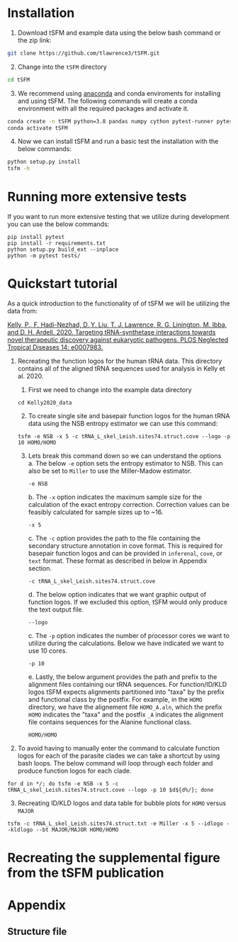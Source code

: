 
# Installation
1. Download tSFM and example data using the below bash command or the zip link: 
```bash
git clone https://github.com/tlawrence3/tSFM.git
```
2. Change into the `tSFM` directory
```bash
cd tSFM
```
3. We recommend using [anaconda](https://www.anaconda.com/products/individual) and conda enviroments for installing and using tSFM. The following commands will create a conda environment with all the required packages and activate it.
```bash
conda create -n tSFM python=3.8 pandas numpy cython pytest-runner pytest scipy pasty mpmath statsmodels
conda activate tSFM
```
4. Now we can install tSFM and run a basic test the installation with the below commands:
```bash
python setup.py install
tsfm -h
```

# Running more extensive tests
If you want to run more extensive testing that we utilize during development you can use the below commands:
```shell
pip install pytest
pip install -r requirements.txt
python setup.py build_ext --inplace
python -m pytest tests/
```

# Quickstart tutorial
As a quick introduction to the functionality of of tSFM we will be utilizing the data from: 

[Kelly, P., F. Hadi-Nezhad, D. Y. Liu, T. J. Lawrence, R. G. Linington, M. Ibba, and D. H. Ardell. 2020. Targeting tRNA-synthetase interactions towards novel therapeutic discovery against eukaryotic pathogens. PLOS Neglected Tropical Diseases 14: e0007983.](https://doi.org/10.1371/journal.pntd.0007983)

1. Recreating the function logos for the human tRNA data. This directory contains all of the aligned tRNA sequences used for analysis in Kelly et al. 2020.
   1. First we need to change into the example data directory
   ```shell
   cd Kelly2020_data
   ```
   
   2. To create single site and basepair function logos for the human tRNA data using the NSB entropy estimator we can use this command:
   ```shell
   tsfm -e NSB -x 5 -c tRNA_L_skel_Leish.sites74.struct.cove --logo -p 10 HOMO/HOMO
   ```
   3. Lets break this command down so we can understand the options   
      a. The below `-e` option sets the entropy estimator to NSB. This can also be set to `Miller` to use the Miller-Madow estimator.
      ```shell
      -e NSB
      ```
      b. The `-x` option indicates the maximum sample size for the calculation of the exact entropy correction. Correction values can be feasibly calculated for sample sizes up to ~16.
      ```shell
      -x 5
      ```
      c. The `-c` option provides the path to the file containing the secondary structure annotation in cove format. This is required for basepair function logos and can be provided in `inferenal`, `cove`, or `text` format. These format as described in below in Appendix section. 
      ```shell
      -c tRNA_L_skel_Leish.sites74.struct.cove
      ```
      d. The below option indicates that we want graphic output of function logos. If we excluded this option, tSFM would only produce the text output file.
      ```shell
      --logo
      ```
      c. The `-p` option indicates the number of processor cores we want to utilize during the calculations. Below we have indicated we want to use 10 cores.
      ```shell
      -p 10
      ```
      e. Lastly, the below argument provides the path and prefix to the alignment files containing our tRNA sequences. For function/ID/KLD logos tSFM expects alignments partitioned into "taxa" by the prefix and functional class by the postfix. For example, in the `HOMO` directory, we have the alignement file `HOMO_A.aln`, which the prefix `HOMO` indicates the "taxa" and the postfix `_A` indicates the alignment file contains sequences for the Alanine functional class.  
      ```shell
      HOMO/HOMO
      ```
2. To avoid having to manually enter the command to calculate function logos for each of the parasite clades we can take a shortcut by using bash loops. The below command will loop through each folder and produce function logos for each clade.
```shell
for d in */; do tsfm -e NSB -x 5 -c tRNA_L_skel_Leish.sites74.struct.cove --logo -p 10 $d${d%/}; done
```
3. Recreating ID/KLD logos and data table for bubble plots for `HOMO` versus `MAJOR` 
```shell
tsfm -c tRNA_L_skel_Leish.sites74.struct.txt -e Miller -x 5 --idlogo --kldlogo --bt MAJOR/MAJOR HOMO/HOMO
```
# Recreating the supplemental figure from the tSFM publication
# Appendix 
## Structure file
